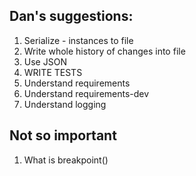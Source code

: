 ## Dan's suggestions:
1. Serialize - instances to file
2. Write whole history of changes into file
3. Use JSON
4. WRITE TESTS
5. Understand requirements
6. Understand requirements-dev
7. Understand logging


## Not so important
1. What is breakpoint()

